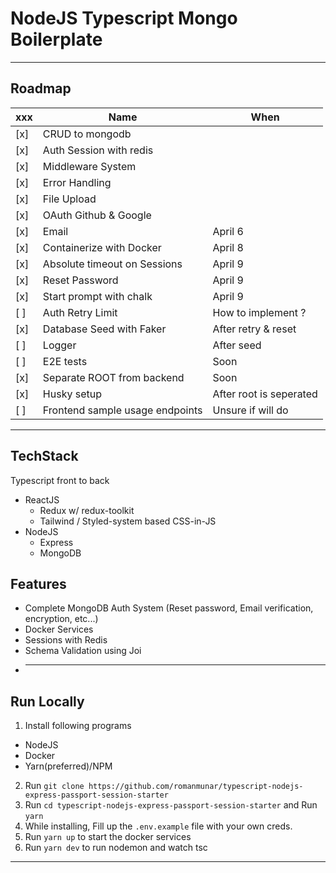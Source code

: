 # NodeJS Typescript Mongo Boilerplate

---

## Roadmap

| xxx | Name                            | When                    |
| --- | ------------------------------- | ----------------------- |
| [x] | CRUD to mongodb                 |
| [x] | Auth Session with redis         |
| [x] | Middleware System               |
| [x] | Error Handling                  |
| [x] | File Upload                     |
| [x] | OAuth Github & Google           |
| [x] | Email                           | April 6                 |
| [x] | Containerize with Docker        | April 8                 |
| [x] | Absolute timeout on Sessions    | April 9                 |
| [x] | Reset Password                  | April 9                 |
| [x] | Start prompt with chalk         | April 9                 |
| [ ] | Auth Retry Limit                | How to implement ?      |
| [x] | Database Seed with Faker        | After retry & reset     |
| [ ] | Logger                          | After seed              |
| [ ] | E2E tests                       | Soon                    |
| [x] | Separate ROOT from backend      | Soon                    |
| [x] | Husky setup                     | After root is seperated |
| [ ] | Frontend sample usage endpoints | Unsure if will do       |

---

## TechStack

Typescript front to back

- ReactJS
  - Redux w/ redux-toolkit
  - Tailwind / Styled-system based CSS-in-JS
- NodeJS
  - Express
  - MongoDB

## Features

- Complete MongoDB Auth System (Reset password, Email verification, encryption, etc...)
- Docker Services
- Sessions with Redis
- Schema Validation using Joi
- ***

## Run Locally

1. Install following programs

- NodeJS
- Docker
- Yarn(preferred)/NPM

2. Run `git clone https://github.com/romanmunar/typescript-nodejs-express-passport-session-starter`
3. Run `cd typescript-nodejs-express-passport-session-starter` and Run `yarn`
4. While installing, Fill up the `.env.example` file with your own creds.
5. Run `yarn up` to start the docker services
6. Run `yarn dev` to run nodemon and watch tsc

---

